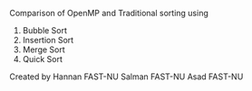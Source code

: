 Comparison of OpenMP and Traditional sorting using
1. Bubble Sort
2. Insertion Sort
3. Merge Sort
4. Quick Sort

Created by Hannan FAST-NU
           Salman FAST-NU
           Asad   FAST-NU
